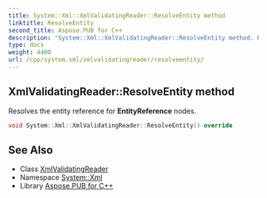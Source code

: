 ```yaml
---
title: System::Xml::XmlValidatingReader::ResolveEntity method
linktitle: ResolveEntity
second_title: Aspose.PUB for C++
description: 'System::Xml::XmlValidatingReader::ResolveEntity method. Resolves the entity reference for EntityReference nodes in C++.'
type: docs
weight: 4400
url: /cpp/system.xml/xmlvalidatingreader/resolveentity/
---
```

## XmlValidatingReader::ResolveEntity method


Resolves the entity reference for **EntityReference** nodes.

```cpp
void System::Xml::XmlValidatingReader::ResolveEntity() override
```


## See Also

* Class [XmlValidatingReader](../)
* Namespace [System::Xml](../../)
* Library [Aspose.PUB for C++](../../../)
